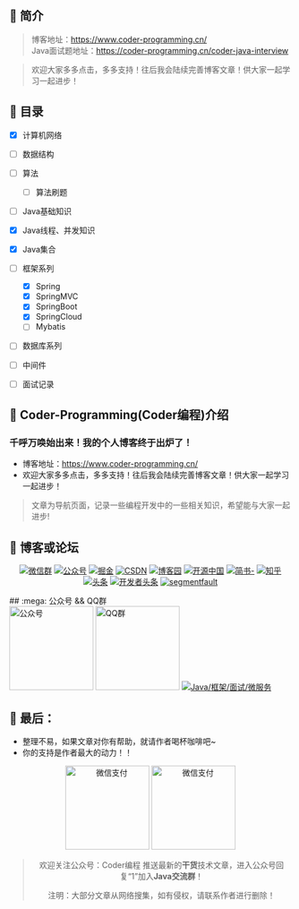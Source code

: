## :mega: 简介

> 博客地址：https://www.coder-programming.cn/ </br>
> Java面试题地址：https://coder-programming.cn/coder-java-interview

> 欢迎大家多多点击，多多支持！往后我会陆续完善博客文章！供大家一起学习一起进步！

## :mega: 目录

- [x] 计算机网络
- [ ] 数据结构
- [ ] 算法
  - [ ] 算法刷题
- [ ] Java基础知识
- [x] Java线程、并发知识
- [x] Java集合
- [ ] 框架系列
  - [x] Spring
  - [x] SpringMVC
  - [x] SpringBoot
  - [x] SpringCloud
  - [ ] Mybatis
- [ ] 数据库系列
- [ ] 中间件
- [ ] 面试记录




## :mega: Coder-Programming(Coder编程)介绍 

### 千呼万唤始出来！我的个人博客终于出炉了！

- 博客地址：https://www.coder-programming.cn/
- 欢迎大家多多点击，多多支持！往后我会陆续完善博客文章！供大家一起学习一起进步！

> 文章为导航页面，记录一些编程开发中的一些相关知识，希望能与大家一起进步!


## :mega: 博客或论坛 ##


<p align="center">
  <a href="#公众号"><img src="https://img.shields.io/badge/weChat-微信群-blue.svg" alt="微信群"></a>
  <a href="#公众号"><img src="https://img.shields.io/badge/%E5%85%AC%E4%BC%97%E5%8F%B7-Coder%E7%BC%96%E7%A8%8B-lightgrey.svg" alt="公众号"></a>
  <a href="https://juejin.im/user/5c8863a9e51d45346459983c/posts"><img src="https://img.shields.io/badge/juejin-掘金-blue.svg" alt="掘金"></a>
  <a href="https://blog.csdn.net/Michael_HM"><img src="https://img.shields.io/badge/csdn-CSDN-red.svg" alt="CSDN"></a>
  <a href="https://www.cnblogs.com/coder-programming/"><img src="https://img.shields.io/badge/cnblogs-博客园-important.svg" alt="博客园"></a>
  <a href="https://my.oschina.net/u/4096176"><img src="https://img.shields.io/badge/oschina-开源中国-green" alt="开源中国"></a>
  <a href="https://www.jianshu.com/u/4314597216ea"><img src="https://img.shields.io/badge/jianshu-简书-critical" alt="简书-"></a>
  <a href="https://www.zhihu.com/people/mai-zhu-ru-guo-you-teng-64"><img src="https://img.shields.io/badge/zhihu-知乎-informational" alt="知乎"></a>
  <a href="https://www.toutiao.com/c/user/52399840619/#mid=1571772641794050"><img src="https://img.shields.io/badge/toutiao-头条-important.svg" alt="头条"></a>
  <a href="https://toutiao.io/u/527654"><img src="https://img.shields.io/badge/开发者头条-critical" alt="开发者头条"></a>
  <a href="https://segmentfault.com/u/520coder"><img src="https://img.shields.io/badge/SegmentFault-informational" alt="segmentfault"></a>
</p>
## :mega: 公众号 && QQ群



<div align=left> 
    <img src="https://cdn.jsdelivr.net/gh/CoderMerlin/blog-image/images/interview/java20201209225035.png" width = "150" height = "150" alt="公众号"/>
    <img src="https://cdn.jsdelivr.net/gh/CoderMerlin/blog-image/images/interview/java20201209224846.png" width = "150" height = "150" alt="QQ群"/>
    <a target="_blank" href="https://qm.qq.com/cgi-bin/qm/qr?k=cgNsmjzxrsVgeYRUo37BcdjplgLQJxhN&jump_from=webapi">
        <img border="0" src="//pub.idqqimg.com/wpa/images/group.png" alt="Java/框架/面试/微服务" title="Java/框架/面试/微服务"></a></div>




## :mega: 最后：

- 整理不易，如果文章对你有帮助，就请作者喝杯咖啡吧~     
- 你的支持是作者最大的动力！！

<div align=center> 
    <img src="https://cdn.jsdelivr.net/gh/CoderMerlin/blog-image/images/interview/java20201209221556.png" width = "150" height = "150" alt="微信支付" />
    <img src="https://cdn.jsdelivr.net/gh/CoderMerlin/blog-image/images/interview/java20201209221614.png" width = "150" height = "150" alt="微信支付"  />


> 欢迎关注公众号：Coder编程 推送最新的**干货**技术文章，进入公众号回复“1”加入**Java交流群**！
>
> 注明：大部分文章从网络搜集，如有侵权，请联系作者进行删除！
